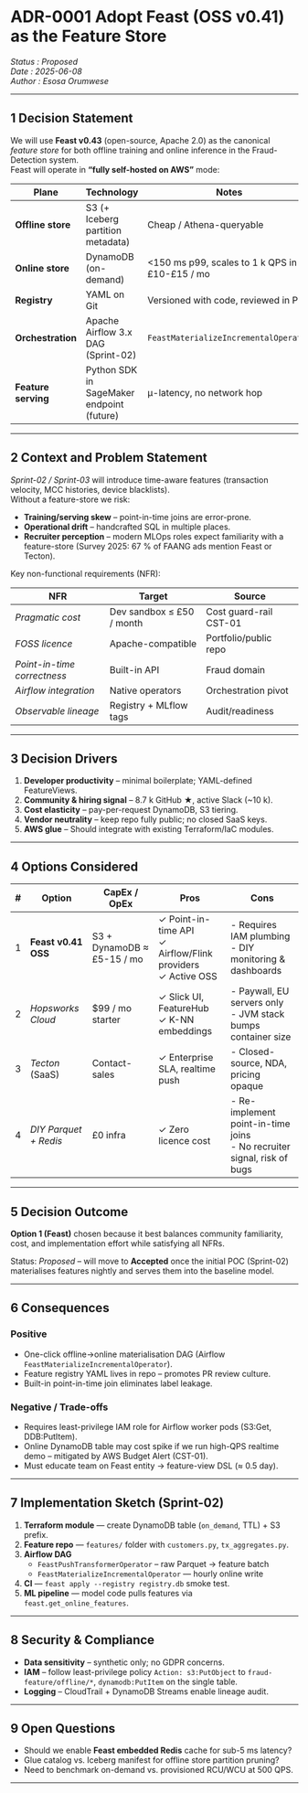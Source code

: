 # ADR-0001  Adopt **Feast** (OSS v0.41) as the Feature Store  
*Status  : Proposed*  
*Date    : 2025-06-08*  
*Author  : Esosa Orumwese*  

---

## 1  Decision Statement
We will use **Feast v0.43** (open-source, Apache 2.0) as the canonical *feature store* for both offline training and online inference in the Fraud-Detection system.  
Feast will operate in **“fully self-hosted on AWS”** mode:

| Plane               | Technology                                | Notes                                          |
|---------------------|-------------------------------------------|------------------------------------------------|
| **Offline store**   | S3 (+ Iceberg partition metadata)         | Cheap / Athena-queryable                       |
| **Online store**    | DynamoDB (on-demand)                      | <150 ms p99, scales to 1 k QPS in £10-£15 / mo |
| **Registry**        | YAML on Git                               | Versioned with code, reviewed in PRs           |
| **Orchestration**   | Apache Airflow 3.x DAG (Sprint-02)        | `FeastMaterializeIncrementalOperator`          |
| **Feature serving** | Python SDK in SageMaker endpoint (future) | µ-latency, no network hop                      |

---

## 2  Context and Problem Statement
*Sprint-02 / Sprint-03* will introduce time-aware features (transaction velocity, MCC histories, device blacklists).  
Without a feature-store we risk:

* **Training/serving skew** – point-in-time joins are error-prone.  
* **Operational drift** – handcrafted SQL in multiple places.  
* **Recruiter perception** – modern MLOps roles expect familiarity with a feature-store (Survey 2025: 67 % of FAANG ads mention Feast or Tecton).

Key non-functional requirements (NFR):

| NFR                         | Target                    | Source                 |
|-----------------------------|---------------------------|------------------------|
| *Pragmatic cost*            | Dev sandbox ≤ £50 / month | Cost guard-rail CST-01 |
| *FOSS licence*              | Apache-compatible         | Portfolio/public repo  |
| *Point-in-time correctness* | Built-in API              | Fraud domain           |
| *Airflow integration*       | Native operators          | Orchestration pivot    |
| *Observable lineage*        | Registry + MLflow tags    | Audit/readiness        |

---

## 3  Decision Drivers
1. **Developer productivity** – minimal boilerplate; YAML-defined FeatureViews.  
2. **Community & hiring signal** – 8.7 k GitHub ★, active Slack (~10 k).  
3. **Cost elasticity** – pay-per-request DynamoDB, S3 tiering.  
4. **Vendor neutrality** – keep repo fully public; no closed SaaS keys.  
5. **AWS glue** – Should integrate with existing Terraform/IaC modules.  

---

## 4  Options Considered
| # | Option                | CapEx / OpEx               | Pros                                                             | Cons                                                                      |
|---|-----------------------|----------------------------|------------------------------------------------------------------|---------------------------------------------------------------------------|
| 1 | **Feast v0.41 OSS**   | S3 + DynamoDB ≈ £5-15 / mo | ✓ Point-in-time API<br>✓ Airflow/Flink providers<br>✓ Active OSS | - Requires IAM plumbing<br>- DIY monitoring & dashboards                  |
| 2 | *Hopsworks Cloud*     | \$99 / mo starter          | ✓ Slick UI, FeatureHub<br>✓ K-NN embeddings                      | - Paywall, EU servers only<br>- JVM stack bumps container size            |
| 3 | *Tecton* (SaaS)       | Contact-sales              | ✓ Enterprise SLA, realtime push                                  | - Closed-source, NDA, pricing opaque                                      |
| 4 | *DIY Parquet + Redis* | £0 infra                   | ✓ Zero licence cost                                              | - Re-implement point-in-time joins<br>- No recruiter signal, risk of bugs |

---

## 5  Decision Outcome
**Option 1 (Feast)** chosen because it best balances community familiarity, cost, and implementation effort while satisfying all NFRs.

Status: *Proposed* – will move to **Accepted** once the initial POC (Sprint-02) materialises features nightly and serves them into the baseline model.

---

## 6  Consequences
### Positive
* One-click offline→online materialisation DAG (Airflow `FeastMaterializeIncrementalOperator`).
* Feature registry YAML lives in repo – promotes PR review culture.
* Built-in point-in-time join eliminates label leakage.

### Negative / Trade-offs
* Requires least-privilege IAM role for Airflow worker pods (S3:Get, DDB:PutItem).  
* Online DynamoDB table may cost spike if we run high-QPS realtime demo – mitigated by AWS Budget Alert (CST-01).  
* Must educate team on Feast entity → feature-view DSL (≈ 0.5 day).

---

## 7  Implementation Sketch (Sprint-02)
1. **Terraform module** — create DynamoDB table (`on_demand`, TTL) + S3 prefix.  
2. **Feature repo** — `features/` folder with `customers.py`, `tx_aggregates.py`.  
3. **Airflow DAG**  
   * `FeastPushTransformerOperator` – raw Parquet → feature batch  
   * `FeastMaterializeIncrementalOperator` — hourly online write  
4. **CI** — `feast apply --registry registry.db` smoke test.  
5. **ML pipeline** — model code pulls features via `feast.get_online_features`.

---

## 8  Security & Compliance
* **Data sensitivity** – synthetic only; no GDPR concerns.  
* **IAM** – follow least-privilege policy `Action: s3:PutObject` to `fraud-feature/offline/*`, `dynamodb:PutItem` on the single table.  
* **Logging** – CloudTrail + DynamoDB Streams enable lineage audit.  

---

## 9  Open Questions
* Should we enable **Feast embedded Redis** cache for sub-5 ms latency?  
* Glue catalog vs. Iceberg manifest for offline store partition pruning?  
* Need to benchmark on-demand vs. provisioned RCU/WCU at 500 QPS.


---

